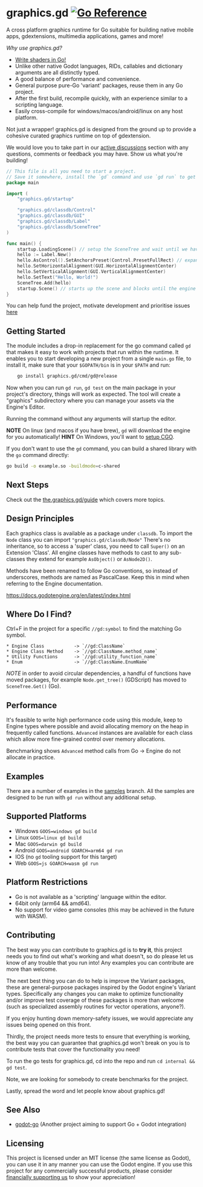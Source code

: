 # graphics.gd [![Go Reference](https://pkg.go.dev/badge/graphics.gd.svg)](https://pkg.go.dev/graphics.gd)

A cross platform graphics runtime for Go suitable for building native mobile apps, gdextensions, multimedia applications, games and more!

_Why use graphics.gd?_

* [Write shaders in Go!](./shaders/Readme.md)
* Unlike other native Godot languages, RIDs, callables and dictionary arguments are all distinctly typed.
* A good balance of performance and convenience.
* General purpose pure-Go 'variant' packages, reuse them in any Go project.
* After the first build, recompile quickly, with an experience similar to a scripting language.
* Easily cross-compile for windows/macos/android/linux on any host platform.

Not just a wrapper! graphics.gd is designed from the ground up to provide a cohesive curated graphics runtime on top of gdextension.

We would love you to take part in our [active discussions](https://github.com/quaadgras/graphics.gd/discussions)
section with any questions, comments or feedback you may have. Show us what you're building!

```go
// This file is all you need to start a project.
// Save it somewhere, install the `gd` command and use `gd run` to get started.
package main

import (
	"graphics.gd/startup"

	"graphics.gd/classdb/Control"
	"graphics.gd/classdb/GUI"
	"graphics.gd/classdb/Label"
	"graphics.gd/classdb/SceneTree"
)

func main() {
	startup.LoadingScene() // setup the SceneTree and wait until we have access to engine functionality
	hello := Label.New()
	hello.AsControl().SetAnchorsPreset(Control.PresetFullRect) // expand the label to take up the whole screen.
	hello.SetHorizontalAlignment(GUI.HorizontalAlignmentCenter)
	hello.SetVerticalAlignment(GUI.VerticalAlignmentCenter)
	hello.SetText("Hello, World!")
	SceneTree.Add(hello)
	startup.Scene() // starts up the scene and blocks until the engine shuts down.
}

```

You can help fund the project, motivate development and prioritise issues [here](https://buy.stripe.com/4gw14maETbnX3vOcMM)

## Getting Started
The module includes a drop-in replacement for the go command called `gd` that
makes it easy to work with projects that run within the runtime.
It enables you to start developing a new project from a single `main.go` file,
to install it, make sure that your `$GOPATH/bin` is in your `$PATH` and run:

```sh
	go install graphics.gd/cmd/gd@release
```

Now when you can run `gd run`, `gd test` on the main package in your project's
directory, things will work as expected. The tool will create a "graphics"
subdirectory where you can manage your assets via the Engine's Editor.

Running the command without any arguments will startup the editor.

**NOTE** On linux (and macos if you have brew), `gd` will download the engine for you automatically!
**HINT**  On Windows, you'll want to
[setup CGO](https://github.com/go101/go101/wiki/CGO-Environment-Setup).

If you don't want to use the `gd` command, you can build a shared library with
the `go` command directly:

```sh
go build -o example.so -buildmode=c-shared
```

## Next Steps

Check out the [the.graphics.gd/guide](https://the.graphics.gd/guide) which covers more topics.

## Design Principles

Each graphics class is available as a package under `classdb`. To import the
`Node` class you can import `"graphics.gd/classdb/Node"` There's no inheritance,
so to access a 'super' class, you need to call `Super()` on an Extension 'Class'.
All engine classes have methods to cast to any sub-classes they extend for example
`AsObject()` or `AsNode2D()`.

Methods have been renamed to follow Go conventions, so instead of
underscores, methods are named as PascalCase. Keep this in mind when
referring to the Engine documentation.

https://docs.godotengine.org/en/latest/index.html

## Where Do I Find?
Ctrl+F in the project for a specific `//gd:symbol` to find the matching Go symbol.
```
* Engine Class           -> `//gd:ClassName`
* Engine Class Method    -> `//gd:ClassName.method_name`
* Utility Functions      -> `//gd:utility_function_name`
* Enum                   -> `//gd:ClassName.EnumName`
```
_NOTE_ in order to avoid circular dependencies, a handful of functions have moved packages,
for example `Node.get_tree()` (GDScript) has moved to `SceneTree.Get()` (Go).

## Performance
It's feasible to write high performance code using this module, keep to Engine types where possible and avoid
allocating memory on the heap in frequently called functions. `Advanced` instances are available for each class
which allow more fine-grained control over memory allocations.

Benchmarking shows `Advanced` method calls from Go -> Engine do not allocate in practice.

## Examples
There are a number of examples in the [samples](https://github.com/quaadgras/graphics.gd/tree/samples)
branch. All the samples are designed to be run with `gd run` without any additional setup.

## Supported Platforms

* Windows `GOOS=windows gd build`
* Linux   `GOOS=linux gd build`
* Mac     `GOOS=darwin gd build`
* Android `GOOS=android GOARCH=arm64 gd run`
* IOS     (no `gd` tooling support for this target)
* Web     `GOOS=js GOARCH=wasm gd run`

## Platform Restrictions

* Go is not available as a 'scripting' language within the editor.
* 64bit only (arm64 && amd64).
* No support for video game consoles (this may be achieved in the future with WASM).

## Contributing

The best way you can contribute to graphics.gd is to **try it**, this project needs you to find out
what's working and what doesn't, so do please let us know of any trouble that you run into! Any
examples you can contribute are more than welcome.

The next best thing you can do to help is improve the Variant packages, these are general-purpose
packages inspired by the Godot engine's Variant types. Specifically any changes you can make to
optimize functionality and/or improve test coverage of these packages is more than welcome
(such as specialized assembly routines for vector operations, anyone?).

If you enjoy hunting down memory-safety issues, we would appreciate any issues being opened on
this front.

Thirdly, the project needs more tests to ensure that everything is working, the best way you can
guarantee that graphics.gd won't break on you is to contribute tests that cover the functionality
you need!

To run the go tests for graphics.gd, cd into the repo and run `cd internal && gd test`.

Note, we are looking for somebody to create benchmarks for the project.

Lastly, spread the word and let people know about graphics.gd!

## See Also

* [godot-go](https://github.com/godot-go/godot-go) (Another project aiming to support Go + Godot integration)

## Licensing
This project is licensed under an MIT license (the same license as Godot), you can use it in any manner
you can use the Godot engine. If you use this project for any commercially successful products, please
consider [financially supporting us](https://buy.stripe.com/4gw14maETbnX3vOcMM) to show your appreciation!
